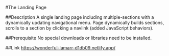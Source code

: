 #The Landing Page

##Description
A single landing page including multiple-sections with a dynamically updating navigational menu. Page dynamically builds sections, scrolls to a section by clicking a navlink (added JavaScript behaviors).

##Prerequisite
No special downloads or libraries need to be installed.

##Link
https://wonderful-lamarr-d1db09.netlify.app/
